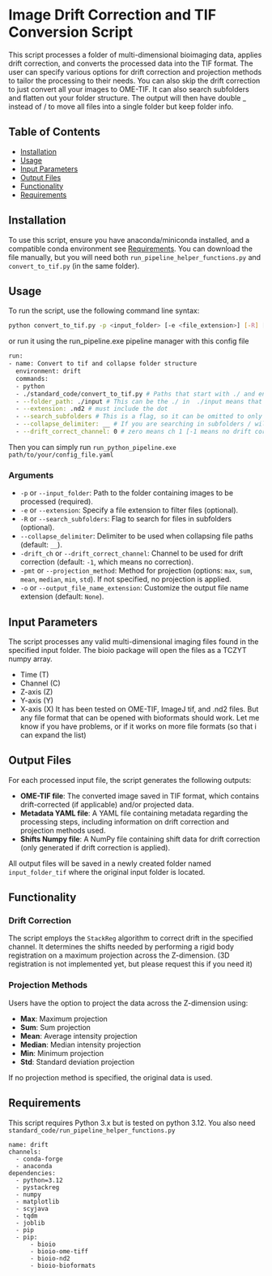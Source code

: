 
# Image Drift Correction and TIF Conversion Script

This script processes a folder of multi-dimensional bioimaging data, applies drift correction, and converts the processed data into the TIF format. The user can specify various options for drift correction and projection methods to tailor the processing to their needs.
You can also skip the drift correction to just convert all your images to OME-TIF. It can also search subfolders and flatten out your folder structure. The output will then have double _ instead of / to move all files into a single folder but keep folder info.

## Table of Contents
- [Installation](#installation)
- [Usage](#usage)
- [Input Parameters](#input-parameters)
- [Output Files](#output-files)
- [Functionality](#functionality)
- [Requirements](#requirements)

## Installation
To use this script, ensure you have anaconda/miniconda installed, and a compatible conda environment see [Requirements](#requirements).
You can download the file manually, but you will need both `run_pipeline_helper_functions.py` and `convert_to_tif.py` (in the same folder).

## Usage

To run the script, use the following command line syntax:

```bash
python convert_to_tif.py -p <input_folder> [-e <file_extension>] [-R] [--collapse_delimiter <delimiter>] [-drift_ch <channel>] [-pmt <projection_method>] [-o <output_file_extension>]
```
or run it using the run_pipeline.exe pipeline manager with this config file
```bash
run:
- name: Convert to tif and collapse folder structure
  environment: drift
  commands:
  - python
  - ./standard_code/convert_to_tif.py # Paths that start with ./ and ends with .py are relative to the root folder of run_python_pipeline.exe
  - --folder_path: ./input # This can be the ./ in  ./input means that its relative to the config file. You can also use full paths
  - --extension: .nd2 # must include the dot
  - --search_subfolders # This is a flag, so it can be omitted to only search the top folder
  - --collapse_delimiter: __ # If you are searching in subfolders / will be replaced with double underscores as a default so folder/subfolder/image1.nd2 will become folder__subfolder__image1.tif in the output folder
  - --drift_correct_channel: 0 # zero means ch 1 [-1 means no drift correction (can also be omitted)]
```
Then you can simply run `run_python_pipeline.exe path/to/your/config_file.yaml`

### Arguments
- `-p` or `--input_folder`: Path to the folder containing images to be processed (required).
- `-e` or `--extension`: Specify a file extension to filter files (optional).
- `-R` or `--search_subfolders`: Flag to search for files in subfolders (optional).
- `--collapse_delimiter`: Delimiter to be used when collapsing file paths (default: `__`).
- `-drift_ch` or `--drift_correct_channel`: Channel to be used for drift correction (default: `-1`, which means no correction).
- `-pmt` or `--projection_method`: Method for projection (options: `max`, `sum`, `mean`, `median`, `min`, `std`). If not specified, no projection is applied.
- `-o` or `--output_file_name_extension`: Customize the output file name extension (default: `None`).

## Input Parameters
The script processes any valid multi-dimensional imaging files found in the specified input folder. The bioio package will open the files as a TCZYT numpy array.
- Time (T)
- Channel (C)
- Z-axis (Z)
- Y-axis (Y)
- X-axis (X)
It has been tested on OME-TIF, ImageJ tif, and .nd2 files. But any file format that can be opened with bioformats should work. Let me know if you have problems, or if it works on more file formats (so that i can expand the list)

## Output Files
For each processed input file, the script generates the following outputs:
- **OME-TIF file**: The converted image saved in TIF format, which contains drift-corrected (if applicable) and/or projected data.
- **Metadata YAML file**: A YAML file containing metadata regarding the processing steps, including information on drift correction and projection methods used.
- **Shifts Numpy file**: A NumPy file containing shift data for drift correction (only generated if drift correction is applied).

All output files will be saved in a newly created folder named `input_folder_tif` where the original input folder is located.

## Functionality

### Drift Correction
The script employs the `StackReg` algorithm to correct drift in the specified channel. It determines the shifts needed by performing a rigid body registration on a maximum projection across the Z-dimension. (3D registration is not implemented yet, but please request this if you need it)

### Projection Methods
Users have the option to project the data across the Z-dimension using:
- **Max**: Maximum projection
- **Sum**: Sum projection
- **Mean**: Average intensity projection
- **Median**: Median intensity projection
- **Min**: Minimum projection
- **Std**: Standard deviation projection

If no projection method is specified, the original data is used.

## Requirements
This script requires Python 3.x but is tested on python 3.12. You also need `standard_code/run_pipeline_helper_functions.py`
```
name: drift
channels:
  - conda-forge
  - anaconda
dependencies:
  - python=3.12
  - pystackreg
  - numpy
  - matplotlib
  - scyjava
  - tqdm
  - joblib
  - pip
  - pip:
      - bioio
      - bioio-ome-tiff
      - bioio-nd2
      - bioio-bioformats
```
